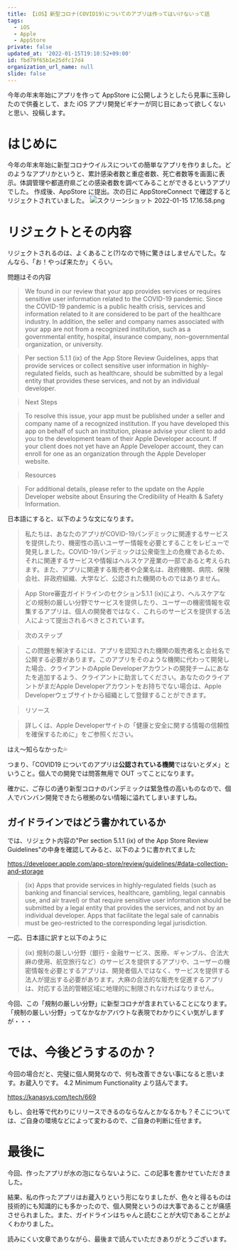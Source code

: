```yaml
---
title: 【iOS】新型コロナ(COVID19)についてのアプリは作ってはいけないって話
tags:
  - iOS
  - Apple
  - AppStore
private: false
updated_at: '2022-01-15T19:10:52+09:00'
id: fbd79f65b1e25dfc17d4
organization_url_name: null
slide: false
---
```

<!-- textlint-disable -->
今年の年末年始にアプリを作って AppStore に公開しようとしたら見事に玉砕したので供養として、また iOS アプリ開発ビギナーが同じ目にあって欲しくないと思い、投稿します。

# はじめに
今年の年末年始に新型コロナウイルスについての簡単なアプリを作りました。どのようなアプリかというと、累計感染者数と重症者数、死亡者数等を画面に表示。体調管理や都道府県ごとの感染者数を調べてみることができるというアプリでした。
作成後、AppStore に提出。次の日に AppStoreConnect で確認するとリジェクトされていました。
![スクリーンショット 2022-01-15 17.16.58.png](https://qiita-image-store.s3.ap-northeast-1.amazonaws.com/0/707293/4f09951a-7da1-5a5f-3f32-67f3a0417100.png)


# リジェクトとその内容
リジェクトされるのは、よくあること(?)なので特に驚きはしませんでした。なんなら、「お！やっぱ来たか」くらい。

問題はその内容

>We found in our review that your app provides services or requires sensitive user information related to the COVID-19 pandemic. Since the COVID-19 pandemic is a public health crisis, services and information related to it are considered to be part of the healthcare industry. In addition, the seller and company names associated with your app are not from a recognized institution, such as a governmental entity, hospital, insurance company, non-governmental organization, or university. 

>Per section 5.1.1 (ix) of the App Store Review Guidelines, apps that provide services or collect sensitive user information in highly-regulated fields, such as healthcare, should be submitted by a legal entity that provides these services, and not by an individual developer. 

>Next Steps 

>To resolve this issue, your app must be published under a seller and company name of a recognized institution. If you have developed this app on behalf of such an institution, please advise your client to add you to the development team of their Apple Developer account. If your client does not yet have an Apple Developer account, they can enroll for one as an organization through the Apple Developer website.

>Resources

>For additional details, please refer to the update on the Apple Developer website about Ensuring the Credibility of Health & Safety Information.

日本語にすると、以下のような文になります。

>私たちは、あなたのアプリがCOVID-19パンデミックに関連するサービスを提供したり、機密性の高いユーザー情報を必要とすることをレビューで発見しました。COVID-19パンデミックは公衆衛生上の危機であるため、それに関連するサービスや情報はヘルスケア産業の一部であると考えられます。また、アプリに関連する販売者や企業名は、政府機関、病院、保険会社、非政府組織、大学など、公認された機関のものではありません。

>App Store審査ガイドラインのセクション5.1.1 (ix)により、ヘルスケアなどの規制の厳しい分野でサービスを提供したり、ユーザーの機密情報を収集するアプリは、個人の開発者ではなく、これらのサービスを提供する法人によって提出されるべきとされています。

>次のステップ 

>この問題を解決するには、アプリを認知された機関の販売者名と会社名で公開する必要があります。このアプリをそのような機関に代わって開発した場合、クライアントのApple Developerアカウントの開発チームにあなたを追加するよう、クライアントに助言してください。あなたのクライアントがまだApple Developerアカウントをお持ちでない場合は、Apple Developerウェブサイトから組織として登録することができます。

>リソース

>詳しくは、Apple Developerサイトの「健康と安全に関する情報の信頼性を確保するために」をご参照ください。

はえ〜知らなかった💦

つまり、「COVID19 についてのアプリは**公認されている機関**ではないとダメ」ということ。個人での開発では問答無用で OUT ってことになります。

確かに、ご存じの通り新型コロナのパンデミックは緊急性の高いものなので、個人でバンバン開発できたら根拠のない情報に溢れてしまいますしね。

## ガイドラインではどう書かれているか
では、リジェクト内容の"Per section 5.1.1 (ix) of the App Store Review Guidelines"の中身を確認してみると、以下のように書かれてました

https://developer.apple.com/app-store/review/guidelines/#data-collection-and-storage

>(ix) Apps that provide services in highly-regulated fields (such as banking and financial services, healthcare, gambling, legal cannabis use, and air travel) or that require sensitive user information should be submitted by a legal entity that provides the services, and not by an individual developer. Apps that facilitate the legal sale of cannabis must be geo-restricted to the corresponding legal jurisdiction.

一応、日本語に訳すと以下のように
>(ix) 規制の厳しい分野（銀行・金融サービス、医療、ギャンブル、合法大麻の使用、航空旅行など）のサービスを提供するアプリや、ユーザーの機密情報を必要とするアプリは、開発者個人ではなく、サービスを提供する法人が提出する必要があります。大麻の合法的な販売を促進するアプリは、対応する法的管轄区域に地理的に制限されなければなりません。

今回、この「規制の厳しい分野」に新型コロナが含まれていることになります。
「規制の厳しい分野」ってなかなかアバウトな表現でわかりにくい気がしますが・・・

# では、今後どうするのか？
今回の場合だと、完璧に個人開発なので、何も改善できない事になると思います。お蔵入りです。
4.2 Minimum Functionality より詰んでます。

https://kanasys.com/tech/669

もし、会社等で代わりにリリースできるのならなんとかなるかも？そこについては、ご自身の環境などによって変わるので、ご自身の判断に任せます。

# 最後に
今回、作ったアプリが水の泡にならないように、この記事を書かせていただきました。

結果、私の作ったアプリはお蔵入りという形になりましたが、色々と得るものは技術的にも知識的にも多かったので、個人開発というのは大事であることが痛感させられました。また、ガイドラインはちゃんと読むことが大切であることがよくわかりました。

読みにくい文章でありながら、最後まで読んでいただきありがとうございます。


<!-- textlint-enable -->